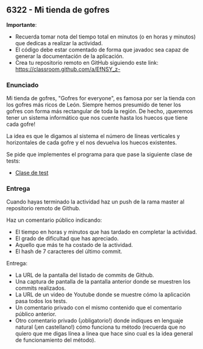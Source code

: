 ## 6322 - Mi tienda de gofres

__Importante__: 

  - Recuerda tomar nota del tiempo total en minutos (o en horas y minutos) que dedicas a realizar la actividad.
  - El código debe estar comentado de forma que javadoc sea capaz de generar la documentación de la aplicación.
  - Crea tu repositorio remoto en GitHub siguiendo este link: https://classroom.github.com/a/EfNSY_z-
  
### Enunciado

Mi tienda de gofres, "Gofres for everyone", es famosa por ser la tienda con los gofres más ricos de León. Siempre hemos presumido de tener los gofres con forma más rectangular de toda la región. De hecho, ¡queremos tener un sistema informático que nos cuente hasta los huecos que tiene cada gofre!

La idea es que le digamos al sistema el número de líneas verticales y horizontales de cada gofre y el nos devuelva los huecos existentes. 

Se pide que implementes el programa para que pase la siguiente clase de tests:

* [Clase de test](Test6322.java)


### Entrega

Cuando hayas terminado la actividad haz un push de la rama master al repositorio remoto de Github.

Haz un comentario público indicando:

  - El tiempo en horas y minutos que has tardado en completar la actividad.
  - El grado de dificultad que has apreciado.
  - Aquello que más te ha costado de la actividad.
  - El hash de 7 caracteres del último commit.
  
Entrega:

  - La URL de la pantalla del listado de commits de Github.
  - Una captura de pantalla de la pantalla anterior donde se muestren los commits realizados.
  - La URL de un video de Youtube donde se muestre cómo la aplicación pasa todos los tests.
  - Un comentario privado con el mismo contenido que el comentario público anterior.
  - Otro comentario privado (¡obligatorio!) donde indiques en lenguaje natural (¡en castellano!) cómo funciona tu método (recuerda que no quiero que me digas línea a linea que hace sino cual es la idea general de funcionamiento del método).
